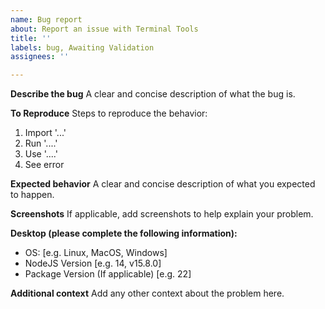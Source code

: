 ```yaml
---
name: Bug report
about: Report an issue with Terminal Tools
title: ''
labels: bug, Awaiting Validation
assignees: ''

---
```


**Describe the bug**
A clear and concise description of what the bug is.

**To Reproduce**
Steps to reproduce the behavior:
1. Import '...'
2. Run '....'
3. Use '....'
4. See error

**Expected behavior**
A clear and concise description of what you expected to happen.

**Screenshots**
If applicable, add screenshots to help explain your problem.

**Desktop (please complete the following information):**
 - OS: [e.g. Linux, MacOS, Windows]
 - NodeJS Version [e.g. 14, v15.8.0]
 - Package Version (If applicable) [e.g. 22]

**Additional context**
Add any other context about the problem here.
